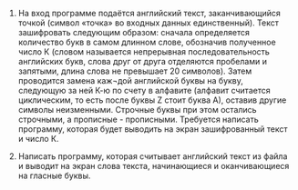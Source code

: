 1. На вход программе подаётся английский текст, заканчивающийся точкой (символ «точка» во входных данных единственный). Текст зашифровать следующим образом: сначала определяется количество букв в самом длинном слове, обозначив полученное число К (словом называется непрерывная последовательность английских букв, слова друг от друга отделяются пробелами и запятыми, длина слова не превышает 20 символов). Затем проводится замена каж¬дой английской буквы на букву, следующую за ней К-ю по счету в алфавите (алфавит считается циклическим, то есть после буквы Z стоит буква А), оставив другие символы неизменными. Строчные буквы при этом остались строчными, а прописные - прописными. Требуется написать программу, которая будет выводить на экран зашифрованный текст и число К.

2. Написать программу, которая считывает английский текст из файла и выводит на экран слова текста, начинающиеся и оканчивающиеся на гласные буквы.

